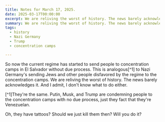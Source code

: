```yaml
---
title: Notes for March 17, 2025.
date: 2025-03-17T00:00:00
excerpt: We are reliving the worst of history. The news barely acknowledges it. And I admit, I don't know what to do either.
summary: We are reliving the worst of history. The news barely acknowledges it. And I admit, I don't know what to do either.
tags:
  - history
  - Nazi Germany
  - Trump
  - concentration camps

---
```

So now the current regime has started to send people to concentration camps in El Salvador without due process. This is analogous[^1] to Nazi Germany's sending Jews and other people disfavored by the regime to the concentration camps.
We are reliving the worst of history. The news barely acknowledges it. And I admit, I don't know what to do either.

[^1]They're the same. Putin, Musk, and Trump are condemning people to the concentration camps with no due process, just they fact that they're Venezuelan.

Oh, they have tattoos? Should we just kill them then? Will you do it?